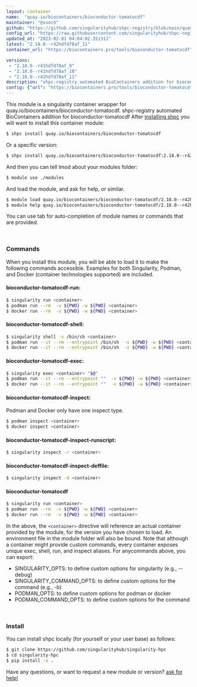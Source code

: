 ```yaml
---
layout: container
name:  "quay.io/biocontainers/bioconductor-tomatocdf"
maintainer: "@vsoch"
github: "https://github.com/singularityhub/shpc-registry/blob/main/quay.io/biocontainers/bioconductor-tomatocdf/container.yaml"
config_url: "https://raw.githubusercontent.com/singularityhub/shpc-registry/main/quay.io/biocontainers/bioconductor-tomatocdf/container.yaml"
updated_at: "2023-02-01 04:04:02.351311"
latest: "2.18.0--r42hdfd78af_11"
container_url: "https://biocontainers.pro/tools/bioconductor-tomatocdf"

versions:
 - "2.18.0--r41hdfd78af_9"
 - "2.18.0--r41hdfd78af_10"
 - "2.18.0--r42hdfd78af_11"
description: "shpc-registry automated BioContainers addition for bioconductor-tomatocdf"
config: {"url": "https://biocontainers.pro/tools/bioconductor-tomatocdf", "maintainer": "@vsoch", "description": "shpc-registry automated BioContainers addition for bioconductor-tomatocdf", "latest": {"2.18.0--r42hdfd78af_11": "sha256:40ebe57be02a629870eccea7b188a4d0f90837b702ee563d1012e9919d2a22a0"}, "tags": {"2.18.0--r41hdfd78af_9": "sha256:50957b3f809421f6d9719b93aae2aab8b17aefa3443ce48207d4854755760c3b", "2.18.0--r41hdfd78af_10": "sha256:3b0104ca907d8a7639002c6e446f27cef8ad6d5b5287d0e786485540b64c6dbb", "2.18.0--r42hdfd78af_11": "sha256:40ebe57be02a629870eccea7b188a4d0f90837b702ee563d1012e9919d2a22a0"}, "docker": "quay.io/biocontainers/bioconductor-tomatocdf"}
---
```


This module is a singularity container wrapper for quay.io/biocontainers/bioconductor-tomatocdf.
shpc-registry automated BioContainers addition for bioconductor-tomatocdf
After [installing shpc](#install) you will want to install this container module:


```bash
$ shpc install quay.io/biocontainers/bioconductor-tomatocdf
```

Or a specific version:

```bash
$ shpc install quay.io/biocontainers/bioconductor-tomatocdf:2.18.0--r42hdfd78af_11
```

And then you can tell lmod about your modules folder:

```bash
$ module use ./modules
```

And load the module, and ask for help, or similar.

```bash
$ module load quay.io/biocontainers/bioconductor-tomatocdf/2.18.0--r42hdfd78af_11
$ module help quay.io/biocontainers/bioconductor-tomatocdf/2.18.0--r42hdfd78af_11
```

You can use tab for auto-completion of module names or commands that are provided.

<br>

### Commands

When you install this module, you will be able to load it to make the following commands accessible.
Examples for both Singularity, Podman, and Docker (container technologies supported) are included.

#### bioconductor-tomatocdf-run:

```bash
$ singularity run <container>
$ podman run --rm  -v ${PWD} -w ${PWD} <container>
$ docker run --rm  -v ${PWD} -w ${PWD} <container>
```

#### bioconductor-tomatocdf-shell:

```bash
$ singularity shell -s /bin/sh <container>
$ podman run --it --rm --entrypoint /bin/sh  -v ${PWD} -w ${PWD} <container>
$ docker run --it --rm --entrypoint /bin/sh  -v ${PWD} -w ${PWD} <container>
```

#### bioconductor-tomatocdf-exec:

```bash
$ singularity exec <container> "$@"
$ podman run --it --rm --entrypoint ""  -v ${PWD} -w ${PWD} <container> "$@"
$ docker run --it --rm --entrypoint ""  -v ${PWD} -w ${PWD} <container> "$@"
```

#### bioconductor-tomatocdf-inspect:

Podman and Docker only have one inspect type.

```bash
$ podman inspect <container>
$ docker inspect <container>
```

#### bioconductor-tomatocdf-inspect-runscript:

```bash
$ singularity inspect -r <container>
```

#### bioconductor-tomatocdf-inspect-deffile:

```bash
$ singularity inspect -d <container>
```



#### bioconductor-tomatocdf

```bash
$ singularity run <container>
$ podman run --rm  -v ${PWD} -w ${PWD} <container>
$ docker run --rm  -v ${PWD} -w ${PWD} <container>
```


In the above, the `<container>` directive will reference an actual container provided
by the module, for the version you have chosen to load. An environment file in the
module folder will also be bound. Note that although a container
might provide custom commands, every container exposes unique exec, shell, run, and
inspect aliases. For anycommands above, you can export:

 - SINGULARITY_OPTS: to define custom options for singularity (e.g., --debug)
 - SINGULARITY_COMMAND_OPTS: to define custom options for the command (e.g., -b)
 - PODMAN_OPTS: to define custom options for podman or docker
 - PODMAN_COMMAND_OPTS: to define custom options for the command

<br>

### Install

You can install shpc locally (for yourself or your user base) as follows:

```bash
$ git clone https://github.com/singularityhub/singularity-hpc
$ cd singularity-hpc
$ pip install -e .
```

Have any questions, or want to request a new module or version? [ask for help!](https://github.com/singularityhub/singularity-hpc/issues)